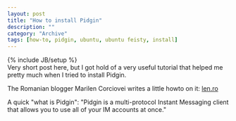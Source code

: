 ```yaml
--- 
layout: post 
title: "How to install Pidgin"
description: ""
category: "Archive"
tags: [how-to, pidgin, ubuntu, ubuntu feisty, install]
---
```

{% include JB/setup %}  
Very short post here, but I got hold of a very useful tutorial that helped me pretty much when I tried to install Pidgin.

The Romanian blogger Marilen Corciovei writes a little howto on it: <a href="http://www.len.ro/work/tools/ubuntu-feisty-fawn-on-a-dell-latitude-d820/install-pidgin">len.ro</a>

A quick "what is Pidgin": "Pidgin is a multi-protocol Instant Messaging client that allows you to use all of your IM accounts at once."
